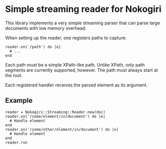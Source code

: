 # Simple streaming reader for Nokogiri

This library implements a very simple streaming parser that can parse large documents with low memory overhead.

When setting up the reader, one registers paths to capture:

    reader.on('/path') do |e|
      # ...
    end

Each path must be a simple XPath-like path. Unlike XPath, only path segments are currently supported, however. The path must always start at the root.

Each registered handler receives the parsed element as its argument.

## Example

    reader = Nokogiri::Streaming::Reader.new(doc)
    reader.on('/some/element/in/document') do |e|
      # Handle element
    end
    reader.on('/some/other/element/in/document') do |e|
      # Handle element
    end
    reader.run
